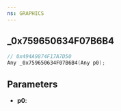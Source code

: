 ```yaml
---
ns: GRAPHICS
---
```

## _0x759650634F07B6B4

```c
// 0x494A9874F17A7D50
Any _0x759650634F07B6B4(Any p0);
```

## Parameters
* **p0**:
